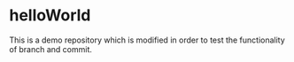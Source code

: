 # helloWorld
This is a demo repository which is modified in order to test the functionality of branch and commit.
